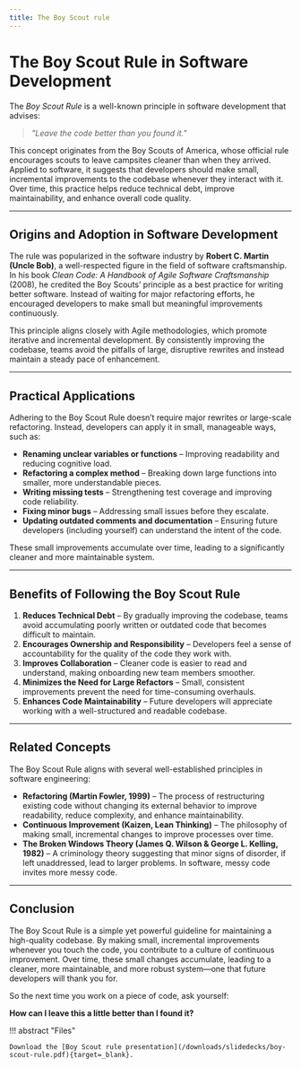 ```yaml
---
title: The Boy Scout rule
---
```


# The Boy Scout Rule in Software Development

The _Boy Scout Rule_ is a well-known principle in software development that advises:

> _"Leave the code better than you found it."_

This concept originates from the Boy Scouts of America, whose official rule encourages scouts to leave campsites cleaner than when they arrived. Applied to software, it suggests that developers should make small, incremental improvements to the codebase whenever they interact with it. Over time, this practice helps reduce technical debt, improve maintainability, and enhance overall code quality.

---

## Origins and Adoption in Software Development

The rule was popularized in the software industry by **Robert C. Martin (Uncle Bob)**, a well-respected figure in the field of software craftsmanship. In his book _Clean Code: A Handbook of Agile Software Craftsmanship_ (2008), he credited the Boy Scouts’ principle as a best practice for writing better software. Instead of waiting for major refactoring efforts, he encouraged developers to make small but meaningful improvements continuously.

This principle aligns closely with Agile methodologies, which promote iterative and incremental development. By consistently improving the codebase, teams avoid the pitfalls of large, disruptive rewrites and instead maintain a steady pace of enhancement.

---

## Practical Applications

Adhering to the Boy Scout Rule doesn’t require major rewrites or large-scale refactoring. Instead, developers can apply it in small, manageable ways, such as:

- **Renaming unclear variables or functions** – Improving readability and reducing cognitive load.
- **Refactoring a complex method** – Breaking down large functions into smaller, more understandable pieces.
- **Writing missing tests** – Strengthening test coverage and improving code reliability.
- **Fixing minor bugs** – Addressing small issues before they escalate.
- **Updating outdated comments and documentation** – Ensuring future developers (including yourself) can understand the intent of the code.

These small improvements accumulate over time, leading to a significantly cleaner and more maintainable system.

---

## Benefits of Following the Boy Scout Rule

1. **Reduces Technical Debt** – By gradually improving the codebase, teams avoid accumulating poorly written or outdated code that becomes difficult to maintain.
2. **Encourages Ownership and Responsibility** – Developers feel a sense of accountability for the quality of the code they work with.
3. **Improves Collaboration** – Cleaner code is easier to read and understand, making onboarding new team members smoother.
4. **Minimizes the Need for Large Refactors** – Small, consistent improvements prevent the need for time-consuming overhauls.
5. **Enhances Code Maintainability** – Future developers will appreciate working with a well-structured and readable codebase.

---

## Related Concepts

The Boy Scout Rule aligns with several well-established principles in software engineering:

- **Refactoring (Martin Fowler, 1999)** – The process of restructuring existing code without changing its external behavior to improve readability, reduce complexity, and enhance maintainability.
- **Continuous Improvement (Kaizen, Lean Thinking)** – The philosophy of making small, incremental changes to improve processes over time.
- **The Broken Windows Theory (James Q. Wilson & George L. Kelling, 1982)** – A criminology theory suggesting that minor signs of disorder, if left unaddressed, lead to larger problems. In software, messy code invites more messy code.

---

## Conclusion

The Boy Scout Rule is a simple yet powerful guideline for maintaining a high-quality codebase. By making small, incremental improvements whenever you touch the code, you contribute to a culture of continuous improvement. Over time, these small changes accumulate, leading to a cleaner, more maintainable, and more robust system—one that future developers will thank you for.

So the next time you work on a piece of code, ask yourself:

**How can I leave this a little better than I found it?**

!!! abstract "Files"

    Download the [Boy Scout rule presentation](/downloads/slidedecks/boy-scout-rule.pdf){target=_blank}.
